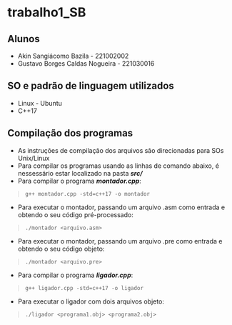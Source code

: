 # trabalho1_SB
## Alunos
  - Akin Sangiácomo Bazila - 221002002
  - Gustavo Borges Caldas Nogueira - 221030016

## SO e padrão de linguagem utilizados
  - Linux - Ubuntu
  - C++17

## Compilação dos programas
  - As instruções de compilação dos arquivos são direcionadas para SOs Unix/Linux
  - Para compilar os programas usando as linhas de comando abaixo, é nessessário estar localizado na pasta **_src/_**
  - Para compilar o programa **_montador.cpp_**:
> ```g++ montador.cpp -std=c++17 -o montador```
  - Para executar o montador, passando um arquivo .asm como entrada e obtendo o seu código pré-processado:
> ```./montador <arquivo.asm>```
  - Para executar o montador, passando um arquivo .pre como entrada e obtendo o seu código objeto:
> ```./montador <arquivo.pre>```
  - Para compilar o programa **_ligador.cpp_**:
> ```g++ ligador.cpp -std=c++17 -o ligador```
  - Para executar o ligador com dois arquivos objeto:
> ```./ligador <programa1.obj> <programa2.obj>```

